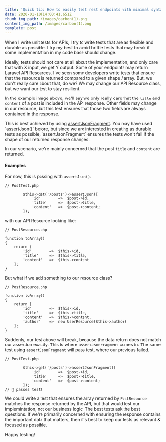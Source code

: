 ```yaml
---
title: 'Quick tip: How to easily test rest endpoints with minimal syntax.'
date: 2020-01-10T14:00:41.651Z
thumb_img_path: /images/carbon(1).png
content_img_path: /images/carbon(1).png
template: post
---
```

When I write unit tests for APIs, I try to write tests that are as flexible and durable as possible. I try my best to avoid brittle tests that may break if some implementation in my code base should change. 

Ideally, tests should not care at all about the implementation, and only care that with X input, we get Y output. Some of your endpoints may return Laravel API Resources. I've seen some developers write tests that ensure that the resource is returned compared to a given shape / array. But, we don't really care about that, do we? We may change our API Resource class, but we want our test to stay resilient. 

In the example image above, we'll say we only really care that the `title` and `content` of a post is included in the API response. Other fields may change in our resource, but this test ensures that those two fields are always contained in the response. 

This is best achieved by using [assertJsonFragment](https://laravel.com/docs/5.8/http-tests#assert-json-fragment). You may have used \`assertJson()\` before, but since we are interested in creating as durable tests as possible, \`assertJsonFragment\` ensures the tests won't fail if the shape of our returned response changes.

In our scenario, we're mainly concerned that the post `title` and `content` are returned.

#### Examples

For now, this is passing with `assertJson()`.
```
// PostTest.php

        $this->get('/posts')->assertJson([
            'id'        =>  $post->id,
            'title'     =>  $post->title,
            'content'   =>  $post->content;
        ]);
```
with our API Resource looking like:

```
// PostResource.php

function toArray()
{
    return [
        'id'        =>  $this->id,
        'title'     =>  $this->title,
        'content'   =>  $this->content
    ];
}
```

But what if we add something to our resource class?

```
// PostResource.php

function toArray()
{
    return [
        'id'        =>  $this->id,
        'title'     =>  $this->title,
        'content'   =>  $this->content,
        'author'    =>  new UserResource($this->author)
    ];
}
```

Suddenly, our test above will break, because the data return does not match our assertion exactly. This is where `assertJsonFragment` comes in. The same test using `assertJsonFragment` will pass test, where our previous failed. 

```
// PostTest.php
﻿
        $this->get('/posts')->assertJsonFragment([
            'id'        =>  $post->id,
            'title'     =>  $post->title,
            'content'   =>  $post->content;
        ]);
// 💪 passes test!
```

We could write a test that ensures the array returned by `PostResource` matches the response returned by the API, but that would test our implemintation, not our business logic. The best tests ask the best questions. If we're primarily concerned with ensuring the response contains the important data that matters, then it's best to keep our tests as relevant & focused as possible. 

Happy testing!

